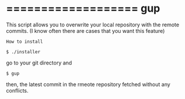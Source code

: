 ===================
gup
===================

This script allows you to overwrite your local repository with the remote commits.
(I know often there are cases that you want this feature)

`How to install`

```
$ ./installer
```

go to your git directory and

```
$ gup
```

then, the latest commit in the rmeote repository fetched without any conflicts.
